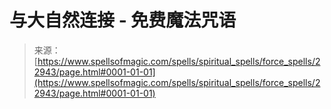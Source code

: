 <!--yml

类别：未分类

日期：2024年06月12日 19:07:40

-->

# 与大自然连接 - 免费魔法咒语

> 来源：[https://www.spellsofmagic.com/spells/spiritual_spells/force_spells/22943/page.html#0001-01-01](https://www.spellsofmagic.com/spells/spiritual_spells/force_spells/22943/page.html#0001-01-01)
